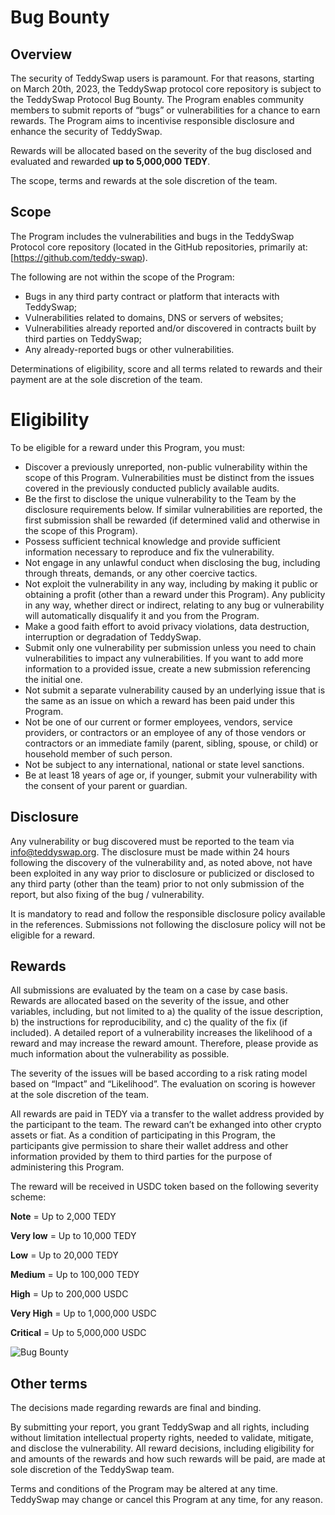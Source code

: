 # Bug Bounty

## Overview

The security of TeddySwap users is paramount. For that reasons, starting on March 20th, 2023, the TeddySwap protocol core repository is subject to the TeddySwap Protocol Bug Bounty. The Program enables community members to submit reports of “bugs” or vulnerabilities for a chance to earn rewards. The Program aims to incentivise responsible disclosure and enhance the security of TeddySwap. 

Rewards will be allocated based on the severity of the bug disclosed and evaluated and rewarded **up to 5,000,000 TEDY**.

The scope, terms and rewards at the sole discretion of the team.

## Scope

The Program includes the vulnerabilities and bugs in the TeddySwap Protocol core repository (located in the GitHub repositories, primarily at: [https://github.com/teddy-swap). 

The following are not within the scope of the Program:

- Bugs in any third party contract or platform that interacts with TeddySwap;
- Vulnerabilities related to domains, DNS or servers of websites;
- Vulnerabilities already reported and/or discovered in contracts built by third parties on TeddySwap;
- Any already-reported bugs or other vulnerabilities.

 Determinations of eligibility, score and all terms related to rewards and their payment are at the sole discretion of the team.

# Eligibility

To be eligible for a reward under this Program, you must:

- Discover a previously unreported, non-public vulnerability within the scope of this Program. Vulnerabilities must be distinct from the issues covered in the previously conducted publicly available audits.
- Be the first to disclose the unique vulnerability to the Team by the disclosure requirements below. If similar vulnerabilities are reported, the first submission shall be rewarded (if determined valid and otherwise in the scope of this Program).
- Possess sufficient technical knowledge and provide sufficient information necessary to reproduce and fix the vulnerability.
- Not engage in any unlawful conduct when disclosing the bug, including through threats, demands, or any other coercive tactics.
- Not exploit the vulnerability in any way, including by making it public or obtaining a profit (other than a reward under this Program).  Any publicity in any way, whether direct or indirect, relating to any bug or vulnerability will automatically disqualify it and you from the Program.
- Make a good faith effort to avoid privacy violations, data destruction, interruption or degradation of TeddySwap.
- Submit only one vulnerability per submission unless you need to chain vulnerabilities to impact any vulnerabilities. If you want to add more information to a provided issue, create a new submission referencing the initial one.
- Not submit a separate vulnerability caused by an underlying issue that is the same as an issue on which a reward has been paid under this Program.
- Not be one of our current or former employees, vendors, service providers, or contractors or an employee of any of those vendors or contractors or an immediate family (parent, sibling, spouse, or child) or household member of such person.
- Not be subject to any international, national or state level sanctions.
- Be at least 18 years of age or, if younger, submit your vulnerability with the consent of your parent or guardian.

## Disclosure

Any vulnerability or bug discovered must be reported to the team via info@teddyswap.org. The disclosure must be made within 24 hours following the discovery of the vulnerability and, as noted above, not have been exploited in any way prior to disclosure or publicized or disclosed to any third party (other than the team) prior to not only submission of the report, but also fixing of the bug / vulnerability.

It is mandatory to read and follow the responsible disclosure policy available in the references. Submissions not following the disclosure policy will not be eligible for a reward.

## Rewards

All submissions are evaluated by the team on a case by case basis. Rewards are allocated based on the severity of the issue, and other variables, including, but not limited to a) the quality of the issue description, b) the instructions for reproducibility, and c) the quality of the fix (if included). A detailed report of a vulnerability increases the likelihood of a reward and may increase the reward amount. Therefore, please provide as much information about the vulnerability as possible. 

The severity of the issues will be based according to a risk rating model based on “Impact” and “Likelihood”. The evaluation on scoring is however at the sole discretion of the team.

All rewards are paid in TEDY via a transfer to the wallet address provided by the participant to the team. The reward can’t be exhanged into other crypto assets or fiat. As a condition of participating in this Program, the participants give permission to share their wallet address and other information provided by them to third parties for the purpose of administering this Program.

 

The reward will be received in USDC token based on the following severity scheme:

**Note** = Up to 2,000 TEDY

**Very low** = Up to 10,000 TEDY

**Low** = Up to 20,000 TEDY

**Medium** = Up to 100,000 TEDY

**High** = Up to 200,000 USDC

**Very High** = Up to 1,000,000 USDC

**Critical** = Up to  5,000,000 USDC

![Bug Bounty](bugBounty.png)

## Other terms

The decisions made regarding rewards are final and binding. 

By submitting your report, you grant TeddySwap and all rights, including without limitation intellectual property rights, needed to validate, mitigate, and disclose the vulnerability. All reward decisions, including eligibility for and amounts of the rewards and how such rewards will be paid, are made at sole discretion of the TeddySwap team.

Terms and conditions of the Program may be altered at any time. TeddySwap may change or cancel this Program at any time, for any reason.
